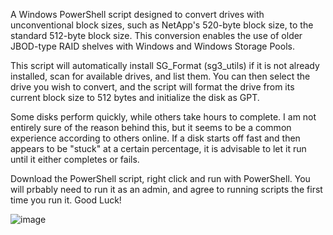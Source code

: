 A Windows PowerShell script designed to convert drives with unconventional block sizes, such as NetApp's 520-byte block size, to the standard 512-byte block size. This conversion enables the use of older JBOD-type RAID shelves with Windows and Windows Storage Pools.

This script will automatically install SG_Format (sg3_utils) if it is not already installed, scan for available drives, and list them. You can then select the drive you wish to convert, and the script will format the drive from its current block size to 512 bytes and initialize the disk as GPT.

Some disks perform quickly, while others take hours to complete. I am not entirely sure of the reason behind this, but it seems to be a common experience according to others online. If a disk starts off fast and then appears to be "stuck" at a certain percentage, it is advisable to let it run until it either completes or fails.

Download the PowerShell script, right click and run with PowerShell. You will prbably need to run it as an admin, and agree to running scripts the first time you run it.  Good Luck!

![image](https://github.com/user-attachments/assets/ef2a0b01-438f-47d8-9a5f-53d7602e8909)
